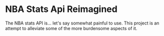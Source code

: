 # NBA Stats Api Reimagined

The NBA stats API is... let's say somewhat painful to use. This project is an attempt to alleviate some of the more burdensome aspects of it.
